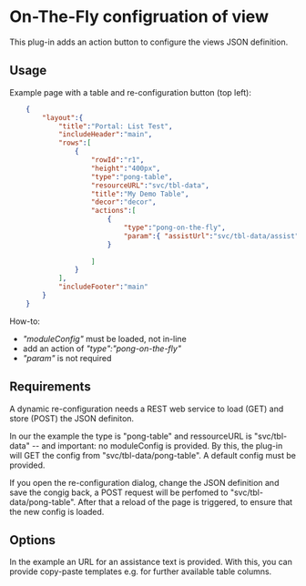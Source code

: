 # On-The-Fly configruation of view
This plug-in adds an action button to configure the views JSON definition.

## Usage
Example page with a table and re-configuration button (top left):

```JSON
	{
		"layout":{
			"title":"Portal: List Test",
			"includeHeader":"main",
			"rows":[
				{
					"rowId":"r1",
					"height":"400px",
					"type":"pong-table",
					"resourceURL":"svc/tbl-data",
					"title":"My Demo Table",
					"decor":"decor",
					"actions":[
						{
							"type":"pong-on-the-fly",
							"param":{ "assistUrl":"svc/tbl-data/assist" }
						}
				
					]
				}
			],
			"includeFooter":"main"
		}
	}
```	
How-to:
* _"moduleConfig"_ must be loaded, not in-line
* add an action of _"type":"pong-on-the-fly"_
* _"param"_ is not required
	
## Requirements
A dynamic re-configuration needs a REST web service to load (GET) 
and store (POST) the JSON definiton.

In our the example the type is "pong-table" and ressourceURL is "svc/tbl-data" 
-- and important: no moduleConfig is provided. 
By this, the plug-in will GET the config from "svc/tbl-data/pong-table". 
A default config must be provided. 

If you open the re-configuration dialog, change the JSON definition 
and save the congig back, a POST request will be perfomed
to "svc/tbl-data/pong-table". After that a reload of the page is triggered, 
to ensure that the new config is loaded.

## Options
In the example an URL for an assistance text is provided. 
With this, you can provide copy-paste templates e.g. for further available 
table columns. 